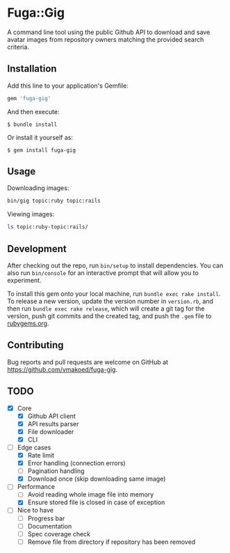 # Fuga::Gig

A command line tool using the public Github API to download and save avatar
images from repository owners matching the provided search criteria.

## Installation

Add this line to your application's Gemfile:

```ruby
gem 'fuga-gig'
```

And then execute:

    $ bundle install

Or install it yourself as:

    $ gem install fuga-gig

## Usage

Downloading images:

```bash
bin/gig topic:ruby topic:rails
```

Viewing images:
```bash
ls topic:ruby-topic:rails/
```

## Development

After checking out the repo, run `bin/setup` to install dependencies. You can also run `bin/console` for an interactive prompt that will allow you to experiment.

To install this gem onto your local machine, run `bundle exec rake install`. To release a new version, update the version number in `version.rb`, and then run `bundle exec rake release`, which will create a git tag for the version, push git commits and the created tag, and push the `.gem` file to [rubygems.org](https://rubygems.org).

## Contributing

Bug reports and pull requests are welcome on GitHub at https://github.com/vmakoed/fuga-gig.

## TODO

- [x] Core
  - [x] Github API client
  - [x] API results parser
  - [x] File downloader
  - [x] CLI
- [ ] Edge cases
  - [x] Rate limit
  - [x] Error handling (connection errors)
  - [ ] Pagination handling
  - [x] Download once (skip downloading same image)
- [ ] Performance
  - [ ] Avoid reading whole image file into memory
  - [x] Ensure stored file is closed in case of exception
- [ ] Nice to have
   - [ ] Progress bar
   - [ ] Documentation
   - [ ] Spec coverage check
   - [ ] Remove file from directory if repository has been removed
